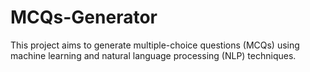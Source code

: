 # MCQs-Generator
This project aims to generate multiple-choice questions (MCQs) using machine learning and natural language processing (NLP) techniques. 
